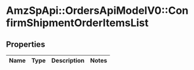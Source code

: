# AmzSpApi::OrdersApiModelV0::ConfirmShipmentOrderItemsList

## Properties
Name | Type | Description | Notes
------------ | ------------- | ------------- | -------------

